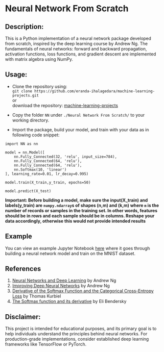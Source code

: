 # Neural Network From Scratch

## Description:

This is a Python implementation of a neural network package developed from scratch, inspired by the deep learning course by Andrew Ng. The fundamentals of neural networks: forward and backward propagation, activation functions, loss functions, and gradient descent are implemented with matrix algebra using NumPy.

## Usage:  

- Clone the repository using:  
`git clone https://github.com/eranda-ihalagedara/machine-learning-projects.git`  
or  
download the repository: [machine-learning-projects](https://github.com/eranda-ihalagedara/machine-learning-projects)

- Copy the folder `NN` under `./Neural Network From Scratch/` to your working directory.
- Import the package, build your model, and train with your data as in following code snippet:
```
import NN as nn

model = nn.Model([
    nn.Fully_Connected(32, 'relu', input_size=784),
    nn.Fully_Connected(64, 'relu'),
    nn.Fully_Connected(64, 'relu'),
    nn.Softmax(10, 'linear')
], learning_rate=0.01, lr_decay=0.995)

model.train(X_train,y_train, epochs=50)

model.predict(X_test)
```
**Important: Before building a model, make sure the input(X_train) and labels(y_train) are `numpy.ndarray`s of shapes (n,m) and (k,m) where `m` is the number of records or samples in the training set. In other words, features should be in rows and each sample should be in columns. Reshape your data accordingly, otherwise this would not provide intended results**

## Example  
You can view an example Jupyter Notebook [here]() where it goes through building a neural network model and train on the MNIST dataset.

## References

1. [Neural Networks and Deep Learning](https://www.youtube.com/watch?v=CS4cs9xVecg&list=PLkDaE6sCZn6Ec-XTbcX1uRg2_u4xOEky0&ab_channel=DeepLearningAI) by Andrew Ng  
2. [Improving Deep Neural Networks](https://www.youtube.com/watch?v=1waHlpKiNyY&list=PLkDaE6sCZn6Hn0vK8co82zjQtt3T2Nkqc&ab_channel=DeepLearningAI) by Andrew Ng  
3. [Derivative of the Softmax Function and the Categorical Cross-Entropy Loss](https://towardsdatascience.com/derivative-of-the-softmax-function-and-the-categorical-cross-entropy-loss-ffceefc081d1) by Thomas Kurbiel
4. [The Softmax function and its derivative](https://eli.thegreenplace.net/2016/the-softmax-function-and-its-derivative/) by  Eli Bendersky



## Disclaimer:  
This project is intended for educational purposes, and its primary goal is to help individuals understand the principles behind neural networks. For production-grade implementations, consider established deep learning frameworks like TensorFlow or PyTorch.
